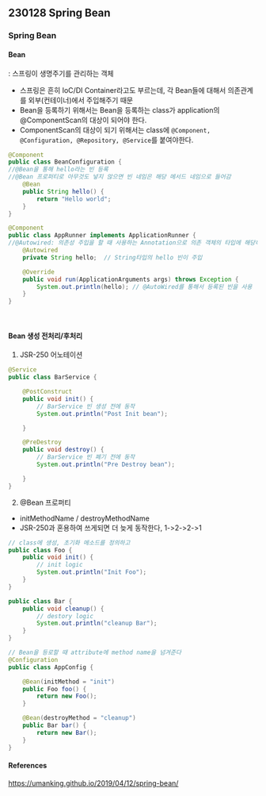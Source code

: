 ## 230128 Spring Bean

### Spring Bean

#### Bean

: 스프링이 생명주기를 관리하는 객체

- 스프링은 흔히 IoC/DI Container라고도 부르는데, 각 Bean들에 대해서 의존관계를 외부(컨테이너)에서 주입해주기 때문
- Bean을 등록하기 위해서는 Bean을 등록하는 class가 application의 @ComponentScan의 대상이 되어야 한다.
- ComponentScan의 대상이 되기 위해서는 class에 `@Component, @Configuration, @Repository, @Service`를 붙여야한다.

```java
@Component
public class BeanConfiguration {
//@Bean을 통해 hello라는 빈 등록
//@Bean 프로퍼티로 아무것도 넣지 않으면 빈 네임은 해당 메서드 네임으로 들어감
    @Bean
    public String hello() {
        return "Hello world";
    }
}
```

```java
@Component
public class AppRunner implements ApplicationRunner {
//@Autowired: 의존성 주입을 할 때 사용하는 Annotation으로 의존 객체의 타입에 해당하는 bean을 찾아 주입하는 역할
    @Autowired
    private String hello;  // String타입의 hello 빈이 주입

    @Override
    public void run(ApplicationArguments args) throws Exception {
        System.out.println(hello); // @AutoWired를 통해서 등록된 빈을 사용
    }
}
```

<br/>

#### Bean 생성 전처리/후처리

1. JSR-250 어노테이션

```java
@Service
public class BarService {

    @PostConstruct
    public void init() {
        // BarService 빈 생성 전에 동작
        System.out.println("Post Init bean");

    }

    @PreDestroy
    public void destroy() {
        // BarService 빈 폐기 전에 동작
        System.out.println("Pre Destroy bean");

    }
}
```

2. @Bean 프로퍼티

- initMethodName / destroyMethodName
- JSR-250과 혼용하여 쓰게되면 더 늦게 동작한다, 1->2->2->1

```java
// class에 생성, 초기화 메소드를 정의하고
public class Foo {
    public void init() {
        // init logic
        System.out.println("Init Foo");
    }
}

public class Bar {
    public void cleanup() {
        // destory logic
        System.out.println("cleanup Bar");
    }
}
```

```java
// Bean을 등로할 때 attribute에 method name을 넘겨준다
@Configuration
public class AppConfig {

    @Bean(initMethod = "init")
    public Foo foo() {
        return new Foo();
    }

    @Bean(destroyMethod = "cleanup")
    public Bar bar() {
        return new Bar();
    }
}
```

#### References

https://umanking.github.io/2019/04/12/spring-bean/
